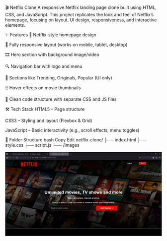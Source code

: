 🎬 Netflix Clone
A responsive Netflix landing page clone built using HTML, CSS, and JavaScript. This project replicates the look and feel of Netflix’s homepage, focusing on layout, UI design, responsiveness, and interactive elements.

✨ Features
🎥 Netflix-style homepage design

📱 Fully responsive layout (works on mobile, tablet, desktop)

🎞️ Hero section with background image/video

🔍 Navigation bar with logo and menu

🧾 Sections like Trending, Originals, Popular (UI only)

🖱️ Hover effects on movie thumbnails

📄 Clean code structure with separate CSS and JS files

🛠️ Tech Stack
HTML5 – Page structure

CSS3 – Styling and layout (Flexbox & Grid)

JavaScript – Basic interactivity (e.g., scroll effects, menu toggles)

📂 Folder Structure
bash
Copy
Edit
netflix-clone/
├── index.html
├── style.css
├── script.js
└── /images

![netflixclone](https://github.com/aaksh33/Netflix-Clone/blob/main/netflixclone.png)
